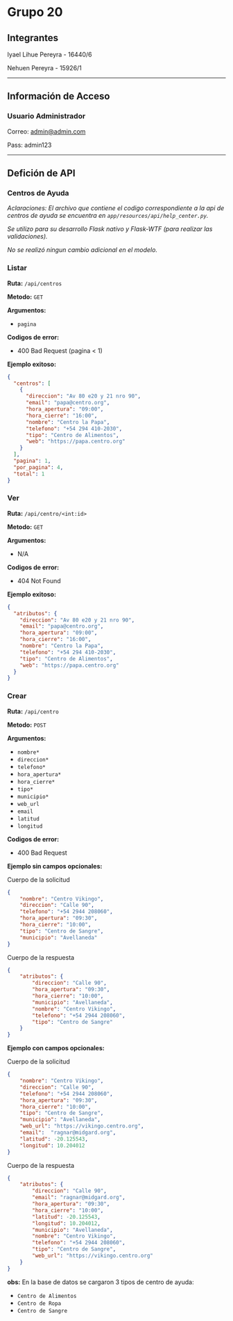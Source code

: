 # Grupo 20

## Integrantes

Iyael Lihue Pereyra - 16440/6

Nehuen Pereyra - 15926/1

---

## Información de Acceso

### Usuario Administrador

Correo: admin@admin.com

Pass: admin123

---

## Defición de API

### Centros de Ayuda

*Aclaraciones: 
El archivo que contiene el codigo correspondiente a la api de centros de ayuda se encuentra en `app/resources/api/help_center.py`.*

*Se utilizo para su desarrollo Flask nativo y Flask-WTF (para realizar las validaciones).*

*No se realizó ningun cambio adicional en el modelo.*

### Listar

**Ruta:** `/api/centros`

**Metodo:** `GET`

**Argumentos:**
- `pagina`

**Codigos de error:**
- 400 Bad Request (pagina < 1)

**Ejemplo exitoso:**
```json
{
  "centros": [
    {
      "direccion": "Av 80 e20 y 21 nro 90", 
      "email": "papa@centro.org", 
      "hora_apertura": "09:00", 
      "hora_cierre": "16:00", 
      "nombre": "Centro la Papa", 
      "telefono": "+54 294 410-2030", 
      "tipo": "Centro de Alimentos", 
      "web": "https://papa.centro.org"
    }
  ], 
  "pagina": 1, 
  "por_pagina": 4, 
  "total": 1
}
```

### Ver

**Ruta:** `/api/centro/<int:id>`

**Metodo:** `GET`

**Argumentos:**
- N/A

**Codigos de error:**
- 404 Not Found

**Ejemplo exitoso:**
```json
{
  "atributos": {
    "direccion": "Av 80 e20 y 21 nro 90", 
    "email": "papa@centro.org", 
    "hora_apertura": "09:00", 
    "hora_cierre": "16:00", 
    "nombre": "Centro la Papa", 
    "telefono": "+54 294 410-2030", 
    "tipo": "Centro de Alimentos", 
    "web": "https://papa.centro.org"
  }
}
```

### Crear

**Ruta:** `/api/centro`

**Metodo:** `POST`

**Argumentos:**
- `nombre*`
- `direccion*`
- `telefono*`
- `hora_apertura*`
- `hora_cierre*`
- `tipo*`
- `municipio*`
- `web_url`
- `email`
- `latitud`
- `longitud`

**Codigos de error:**
- 400 Bad Request

**Ejemplo sin campos opcionales:**

Cuerpo de la solicitud
```json
{
    "nombre": "Centro Vikingo",
    "direccion": "Calle 90",
    "telefono": "+54 2944 208060",
    "hora_apertura": "09:30",
    "hora_cierre": "10:00",
    "tipo": "Centro de Sangre",
    "municipio": "Avellaneda"
}
```

Cuerpo de la respuesta
```json
{
    "atributos": {
        "direccion": "Calle 90",
        "hora_apertura": "09:30",
        "hora_cierre": "10:00",
        "municipio": "Avellaneda",
        "nombre": "Centro Vikingo",
        "telefono": "+54 2944 208060",
        "tipo": "Centro de Sangre"
    }
}
```

**Ejemplo con campos opcionales:**

Cuerpo de la solicitud
```json
{
    "nombre": "Centro Vikingo",
    "direccion": "Calle 90",
    "telefono": "+54 2944 208060",
    "hora_apertura": "09:30",
    "hora_cierre": "10:00",
    "tipo": "Centro de Sangre",
    "municipio": "Avellaneda",
    "web_url": "https://vikingo.centro.org",
    "email":  "ragnar@midgard.org",
    "latitud": -20.125543,
    "longitud": 10.204012
}
```

Cuerpo de la respuesta
```json
{
    "atributos": {
        "direccion": "Calle 90",
        "email": "ragnar@midgard.org",
        "hora_apertura": "09:30",
        "hora_cierre": "10:00",
        "latitud": -20.125543,
        "longitud": 10.204012,
        "municipio": "Avellaneda",
        "nombre": "Centro Vikingo",
        "telefono": "+54 2944 208060",
        "tipo": "Centro de Sangre",
        "web_url": "https://vikingo.centro.org"
    }
}
```

**obs:** En la base de datos se cargaron 3 tipos de centro de ayuda:
- `Centro de Alimentos`
- `Centro de Ropa`
- `Centro de Sangre`

